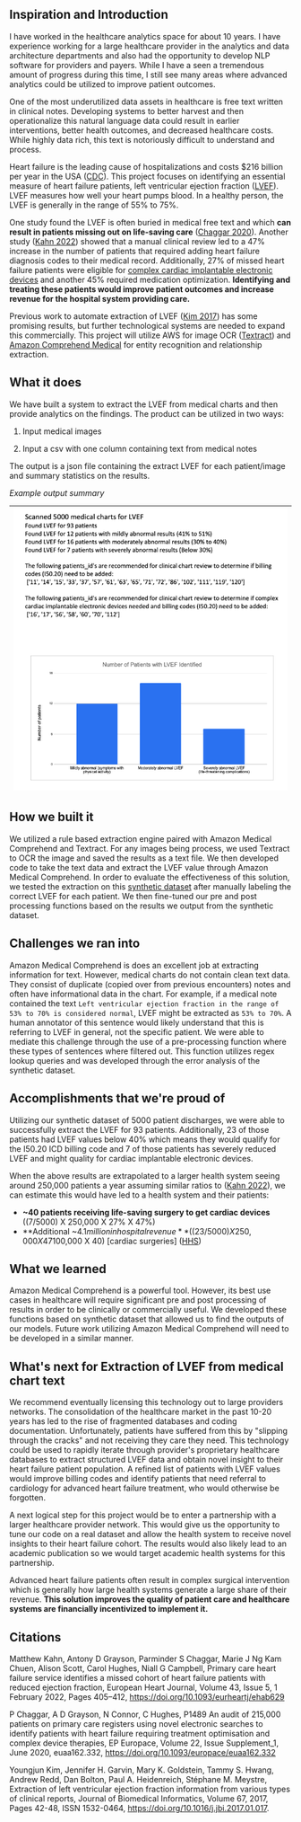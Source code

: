 ## Inspiration and Introduction
I have worked in the healthcare analytics space for about 10 years.  I have experience working for a large healthcare provider in the analytics and data architecture departments and also had the opportunity to develop NLP software for providers and payers. While I have a seen a tremendous amount of progress during this time, I still see many areas where advanced analytics could be utilized to improve patient outcomes. 

One of the most underutilized data assets in healthcare is free text written in clinical notes.  Developing systems to better harvest and then operationalize this natural language data could result in earlier interventions, better health outcomes, and decreased healthcare costs. While highly data rich, this text is notoriously difficult to understand and process. 

Heart failure is the leading cause of hospitalizations and costs $216 billion per year in the USA ([CDC](https://www.cdc.gov/dhdsp/)). This project focuses on identifying an essential measure of heart failure patients, left ventricular ejection fraction ([LVEF](https://my.clevelandclinic.org/health/articles/16950-ejection-fraction#:~:text=Left%20ventricular%20ejection%20fraction%20(LVEF,left%20side%20of%20the%20heart))). LVEF measures how well your heart pumps blood.  In a healthy person, the LVEF is generally in the range of 55% to 75%. 

One study found the LVEF is often buried in medical free text and which **can result in patients missing out on life-saving care** ([Chaggar 2020](https://doi.org/10.1093/europace/euaa162.332)).  Another study ([Kahn 2022](https://doi.org/10.1093/eurheartj/ehab629)) showed that a manual clinical review led to a 47% increase in the number of patients that required adding heart failure diagnosis codes to their medical record. Additionally, 27% of missed heart failure patients were eligible for [complex cardiac implantable electronic devices](https://my.clevelandclinic.org/health/treatments/16837-cardiac-implantable-electronic-device-replacement) and another 45% required medication optimization. **Identifying and treating these patients would improve patient outcomes and increase revenue for the hospital system providing care.**

Previous work to automate extraction of LVEF ([Kim 2017](https://www.sciencedirect.com/science/article/pii/S1532046417300205)) has some promising results, but further technological systems are needed to expand this commercially. This project will utilize AWS for image OCR ([Textract](https://aws.amazon.com/textract/)) and [Amazon Comprehend Medical](https://docs.aws.amazon.com/comprehend-medical/index.html) for entity recognition and relationship extraction.

## What it does
We have built a system to extract the LVEF from medical charts and then provide analytics on the findings. The product can be utilized in two ways:
1. Input medical images

2. Input a csv with one column containing text from medical notes

The output is a json file containing the extract LVEF for each patient/image and summary statistics on the results.

_Example output summary_

| ![Alt text](images/output_analysis.png?raw=true) |
|-|

## How we built it
We utilized a rule based extraction engine paired with Amazon Medical Comprehend and Textract. For any images being process, we used Textract to OCR the image and saved the results as a text file. We then developed code to take the text data and extract the LVEF value through Amazon Medical Comprehend.  In order to evaluate the effectiveness of this solution, we tested the extraction on this [synthetic dataset](https://www.kaggle.com/datasets/tboyle10/medicaltranscriptions) after manually labeling the correct LVEF for each patient.  We then fine-tuned our pre and post processing functions based on the results we output from the synthetic dataset. 

## Challenges we ran into
Amazon Medical Comprehend is does an excellent job at extracting information for text. However, medical charts do not contain clean text data.  They consist of duplicate (copied over from previous encounters) notes and often have informational data in the chart. For example, if a medical note contained the text `Left ventricular ejection fraction in the range of 53% to 70% is considered normal`, LVEF might be extracted as `53% to 70%`. A human annotator of this sentence would likely understand that this is referring to LVEF in general, not the specific patient.  We were able to mediate this challenge through the use of a pre-processing function where these types of sentences where filtered out.  This function utilizes regex lookup queries and was developed through the error analysis of the synthetic dataset.

## Accomplishments that we're proud of
Utilizing our synthetic dataset of 5000 patient discharges, we were able to successfully extract the LVEF for 93 patients.  Additionally, 23 of those patients had LVEF values below 40% which means they would qualify for the I50.20 ICD billing code and 7 of those patients has severely reduced LVEF and might quality for cardiac implantable electronic devices.


When the above results are extrapolated to a larger health system seeing around 250,000 patients a year assuming similar ratios to ([Kahn 2022](https://doi.org/10.1093/eurheartj/ehab629)), we can estimate this would have led to a health system and their patients:

* **~40 patients receiving life-saving surgery to get cardiac devices**   ((7/5000) X 250,000 X 27% X 47%)
* **Additional ~$4.1 million in hospital revenue** ((23/5000) X 250,000 X 47% X 240 USD) [billing codes] + ($100,000 X 40) [cardiac surgeries] ([HHS](https://aspe.hhs.gov/sites/default/files/private/pdf/252376/Table1C.pdf))



## What we learned
Amazon Medical Comprehend is a powerful tool. However, its best use cases in healthcare will require significant pre and post processing of results in order to be clinically or commercially useful.  We developed these functions based on synthetic dataset that allowed us to find the outputs of our models. Future work utilizing Amazon Medical Comprehend will need to be developed in a similar manner. 

## What's next for Extraction of LVEF from medical chart text
We recommend eventually licensing this technology out to large providers networks.  The consolidation of the healthcare market in the past 10-20 years has led to the rise of fragmented databases and coding documentation. Unfortunately, patients have suffered from this by "slipping through the cracks" and not receiving they care they need.  This technology could be used to rapidly iterate through provider's proprietary healthcare databases to extract structured LVEF data and obtain novel insight to their heart failure patient population. A refined list of patients with LVEF values would improve billing codes and identify patients that need referral to cardiology for advanced heart failure treatment, who would otherwise be forgotten.

A next logical step for this project would be to enter a partnership with a larger healthcare provider network.  This would give us the opportunity to tune our code on a real dataset and allow the health system to receive novel insights to their heart failure cohort. The results would also likely lead to an academic publication so we would target academic health systems for this partnership. 

Advanced heart failure patients often result in complex surgical intervention which is generally how large health systems generate a large share of their revenue.  **This solution improves the quality of patient care and healthcare systems are financially incentivized to implement it.**

## Citations
Matthew Kahn, Antony D Grayson, Parminder S Chaggar, Marie J Ng Kam Chuen, Alison Scott, Carol Hughes, Niall G Campbell, Primary care heart failure service identifies a missed cohort of heart failure patients with reduced ejection fraction, European Heart Journal, Volume 43, Issue 5, 1 February 2022, Pages 405–412, https://doi.org/10.1093/eurheartj/ehab629

P Chaggar, A D Grayson, N Connor, C Hughes, P1489
An audit of 215,000 patients on primary care registers using novel electronic searches to identify patients with heart failure requiring treatment optimisation and complex device therapies, EP Europace, Volume 22, Issue Supplement_1, June 2020, euaa162.332, https://doi.org/10.1093/europace/euaa162.332

Youngjun Kim, Jennifer H. Garvin, Mary K. Goldstein, Tammy S. Hwang, Andrew Redd, Dan Bolton, Paul A. Heidenreich, Stéphane M. Meystre,
Extraction of left ventricular ejection fraction information from various types of clinical reports,
Journal of Biomedical Informatics,
Volume 67,
2017,
Pages 42-48,
ISSN 1532-0464,
https://doi.org/10.1016/j.jbi.2017.01.017.
